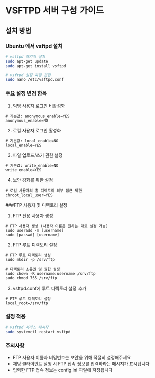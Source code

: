 # VSFTPD 서버 구성 가이드

## 설치 방법

### Ubuntu 에서 vsftpd 설치
```bash
# vsftpd 패키지 설치
sudo apt-get update
sudo apt-get install vsftpd

# vsftpd 설정 파일 편집
sudo nano /etc/vsftpd.conf
```

### 주요 설정 변경 항목

1. 익명 사용자 로그인 비활성화
```
# 기본값: anonymous_enable=YES
anonymous_enable=NO
```

2. 로컬 사용자 로그인 활성화
```
# 기본값: local_enable=NO
local_enable=YES
```

3. 파일 업로드/쓰기 권한 설정
```
# 기본값: write_enable=NO
write_enable=YES
```

4. 보안 강화를 위한 설정
```
# 로컬 사용자의 홈 디렉토리 외부 접근 제한
chroot_local_user=YES
```

###FTP 사용자 및 디렉토리 설정
1. FTP 전용 사용자 생성
```
# FTP 사용자 생성 (사용자 이름은 원하는 대로 설정 가능)
sudo useradd -m [username]
sudo [passwd] [username]
```

2. FTP 루트 디렉토리 설정
```
# FTP 루트 디렉토리 생성
sudo mkdir -p /srv/ftp

# 디렉토리 소유권 및 권한 설정
sudo chown -R username:username /srv/ftp
sudo chmod 755 /srv/ftp
```

3. vsftpd.conf에 루트 디렉토리 설정 추가 
```
# FTP 루트 디렉토리 설정
local_root=/srv/ftp
```

### 설정 적용
```bash
# vsftpd 서비스 재시작
sudo systemctl restart vsftpd
```

### 주의사항
- FTP 사용자 이름과 비밀번호는 보안을 위해 적절히 설정해주세요 
- 채팅 클라이언트 실행 시 FTP 접속 정보를 입력하라는 메시지가 표시됩니다
- 입력한 FTP 접속 정보는 config.ini 파일에 저장됩니다